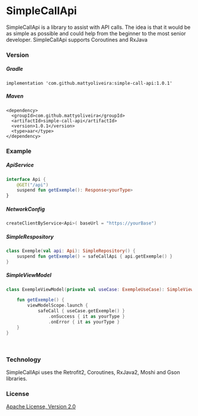 # SimpleCallApi

SimpleCallApi is a library to assist with API calls. The idea is that it would be as simple as possible and could help from the beginner to the most senior developer. SimpleCallApi supports Coroutines and RxJava


### Version
##### Gradle
```
implementation 'com.github.mattyoliveira:simple-call-api:1.0.1'
```

##### Maven
```
<dependency>
  <groupId>com.github.mattyoliveira</groupId>
  <artifactId>simple-call-api</artifactId>
  <version>1.0.1</version>
  <type>aar</type>
</dependency>
```

### Example

##### ApiService
```kotlin
interface Api {
    @GET("/api")
    suspend fun getExemple(): Response<yourType>
}
```

##### NetworkConfig
```kotlin
createClientByService<Api>( baseUrl = "https://yourBase")
`````

##### SimpleRespository
```kotlin
class Exemple(val api: Api): SimpleRepository() {
	suspend fun getExemple() = safeCallApi { api.getExemple() }
}
```

##### SimpleViewModel
```kotlin
class ExempleViewModel(private val useCase: ExempleUseCase): SimpleViewModel() {

	fun getExemple() {
		viewModelScope.launch {
			safeCall { useCase.getExemple() }
				.onSuccess { it as yourType }
				.onError { it as yourType }
	}
}
```

<br/>

### Technology

SimpleCallApi uses the Retrofit2, Coroutines, RxJava2, Moshi and Gson libraries.

### License
[Apache License, Version 2.0](http://www.apache.org/licenses/LICENSE-2.0)
